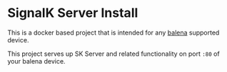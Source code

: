# SignalK Server Install

This is a docker based project that is intended for any [balena][balena-link] supported device.

This project serves up SK Server and related functionality on port `:80` of your balena device.

[balena-link]:https://balena.io/
